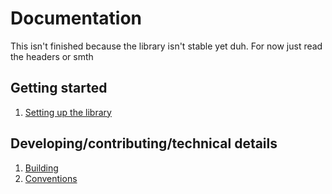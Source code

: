 # Documentation

This isn't finished because the library isn't stable yet duh. For now just read the headers or smth

## Getting started

1. [Setting up the library](./getting_started/setup.md)

## Developing/contributing/technical details

1. [Building](./developing/building.md)
2. [Conventions](./developing/conventions.md)

